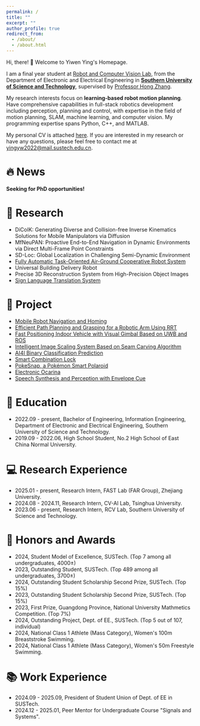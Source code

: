 ```yaml
---
permalink: /
title: ""
excerpt: ""
author_profile: true
redirect_from: 
  - /about/
  - /about.html
---
```


<span class='anchor' id='about-me'></span>
Hi, there! 👋 Welcome to Yiwen Ying's Homepage.

I am a final year student at <a href='https://rcvlab.eee.sustech.edu.cn/'>Robot and Computer Vision Lab</a>, from the Department of Electronic and Electrical Engineering in <a href='https://www.sustech.edu.cn'>**Southern University of Science and Technology**</a>, supervised by <a href='https://scholar.google.com/citations?user=J7UkpAIAAAAJ'>Professor Hong Zhang</a>.

My research interests focus on **learning-based robot motion planning**. Have comprehensive capabilities in full-stack robotics development including perception, planning and control, with expertise in the field of motion planning, SLAM, machine learning, and computer vision. My programming expertise spans Python, C++, and MATLAB.

My personal CV is attached <a href='/files/resume.pdf'>here</a>. If you are interested in my research or have any questions, please feel free to contact me at <a href='mailto:yingyw2022@mail.sustech.edu.cn'>yingyw2022@mail.sustech.edu.cn</a>.

# 🔥 News
**Seeking for PhD opportunities!**

# 📝 Research 
- DiCoIK: Generating Diverse and Collision-free Inverse Kinematics Solutions for Mobile Manipulators via Diffusion
- MfNeuPAN: Proactive End-to-End Navigation in Dynamic Environments via Direct Multi-Frame Point Constraints
- SD-Loc: Global Localization in Challenging Semi-Dynamic Environment
- <a href='https://github.com/Wendy-Ying/Fully-Automated-Highly-Compatible-Detection-Combat-Investigated-UAV'>Fully Automatic Task-Oriented Air-Ground Cooperative Robot System</a>
- Universal Building Delivery Robot
- Precise 3D Reconstruction System from High-Precision Object Images
- <a href='https://github.com/Wendy-Ying/Sign-Language-Translation-System-Based-on-Visual-Approach'>Sign Language Translation System</a>

# 🎁 Project
- <a href='https://github.com/Wendy-Ying/Mobile-Robot-Navigation-and-Control-Lab'>Mobile Robot Navigation and Homing</a>
- <a href='https://github.com/Wendy-Ying/rrt_planner'>Efficient Path Planning and Grasping for a Robotic Arm Using RRT</a>
- <a href='https://github.com/Wendy-Ying/Fast-Positioning-Indoor-Vehicle-with-Visual-Gimbal-Based-on-UWB-and-ROS'>Fast Positioning Indoor Vehicle with Visual Gimbal Based on UWB and ROS</a>
- <a href='https://github.com/Wendy-Ying/Intelligent-Image-Scaling-System-Based-on-Seam-Carving-Algorithm'>Intelligent Image Scaling System Based on Seam Carving Algorithm</a>
- <a href='https://github.com/Wendy-Ying/AI4I-Binary-Classification-Prediction'>AI4I Binary Classification Prediction</a>
- <a href='https://github.com/Wendy-Ying/Smart-Combination-Lock'>Smart Combination Lock</a>
- <a href='https://github.com/Wendy-Ying/PokeSnap'>PokeSnap, a Pokémon Smart Polaroid</a>
- <a href='https://github.com/Wendy-Ying/Electronic-Ocarina'>Electronic Ocarina</a>
- <a href='https://github.com/Wendy-Ying/Speech-Synthesis-And-Perception-With-Envelope-Cue'>Speech Synthesis and Perception with Envelope Cue</a>

# 📖 Education
- 2022.09 - present, Bachelor of Engineering, Information Engineering, Department of Electronic and Electrical Engineering, Southern University of Science and Technology.
- 2019.09 - 2022.06, High School Student, No.2 High School of East China Normal University.

# 💻 Research Experience
- 2025.01 - present, Research Intern, FAST Lab (FAR Group), Zhejiang University.
- 2024.08 - 2024.11, Research Intern, CV-AI Lab, Tsinghua University.
- 2023.06 - present, Research Intern, RCV Lab, Southern University of Science and Technology.

# 🎉 Honors and Awards
- 2024, Student Model of Excellence, SUSTech. (Top 7 among all undergraduates, 4000±)
- 2023, Outstanding Student, SUSTech. (Top 489 among all undergraduates, 3700±)
- 2024, Outstanding Student Scholarship Second Prize, SUSTech. (Top 15%)
- 2023, Outstanding Student Scholarship Second Prize, SUSTech. (Top 15%)
- 2023, First Prize, Guangdong Province, National University Mathmetics Competition. (Top 7%)
- 2024, Outstanding Project, Dept. of EE., SUSTech. (Top 5 out of 107, individual)
- 2024, National Class 1 Athlete (Mass Category), Women's 100m Breaststroke Swimming.
- 2024, National Class 1 Athlete (Mass Category), Women's 50m Freestyle Swimming.

# 📚 Work Experience
- 2024.09 - 2025.09, President of Student Union of Dept. of EE in SUSTech.
- 2024.12 - 2025.01, Peer Mentor for Undergraduate Course "Signals and Systems".
